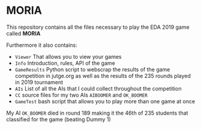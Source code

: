 # MORIA

This repository contains all the files necessary to play the EDA 2019 game called **MORIA**

Furthermore it also contains:

- `Viewer` That allows you to view your games
- `Info` Introduction, rules, API of the game
- `GameResults` Python script to webscrap the results of the game competition in jutge.org as well as the results of the 235 rounds played in 2019 tournament
- `AIs` List of all the AIs that I could collect throughout the competition
- `CC` source files for my two AIs `AIBOOMER` and `OK_BOOMER`
- `GameTest` bash script that allows you to play more than one game at once

My AI `OK_BOOMER` died in round 189 making it the 46th of 235 students that classified for the game (beating Dummy 1)

